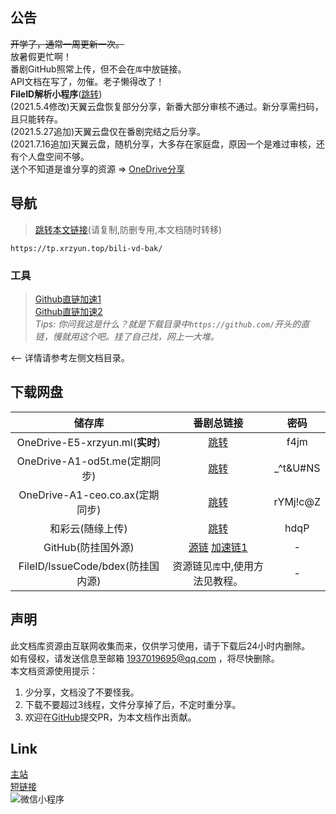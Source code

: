## 公告
~~开学了，通常一周更新一次。~~  
放暑假更忙啊！  
番剧GitHub照常上传，但不会在`库`中放链接。  
API文档在写了，勿催。老子懒得改了！  
**FileID解析小程序**([跳转](//images.weserv.nl/?url=https://i0.hdslb.com/bfs/article/21b783e383d16b2b66468cf6655b9d517e777112.jpg ))  
(2021.5.4修改)天翼云盘恢复部分分享，新番大部分审核不通过。新分享需扫码，且只能转存。  
(2021.5.27追加)天翼云盘仅在番剧完结之后分享。  
(2021.7.16追加)天翼云盘，随机分享，大多存在家庭盘，原因一个是难过审核，还有个人盘空间不够。  
送个不知道是谁分享的资源 => [OneDrive分享](https://oxsayacid8-my.sharepoint.com/:f:/g/personal/liuli07_xooo_ml/Eq8VSHBbn2pNsV2HDcouTNkBO4_U7CjaF4h6l6f2OomEnQ?e=Mncb0M)

## 导航
> [跳转本文链接](https://tp.xrzyun.top/bili-vd-bak/)(请复制,防删专用,本文档随时转移)

```
https://tp.xrzyun.top/bili-vd-bak/
```

### 工具

> [Github直链加速1](https://gh.msx.workers.dev/)  
[Github直链加速2](https://toolwa.com/github/)  
*Tips: 你问我这是什么？就是下载目录中`https://github.com/`开头的直链，慢就用这个吧。挂了自己找，网上一大堆。*

<-- 详情请参考左侧文档目录。

## 下载网盘

储存库 | 番剧总链接 | 密码
:-----------: | :-----------: | :-----------:
 OneDrive-E5-xrzyun.ml(**实时**) | [跳转](https://xrzcloud-my.sharepoint.com/:f:/g/personal/xrz_xrzyun_ml/EualmF7RdnRFpA_WoA1zPxkB-gE8GuaCUWSPftNEeW6dXQ?e=goU1cd) | f4jm 
 OneDrive-A1-od5t.me(定期同步) | [跳转](https://juga-my.sharepoint.com/:f:/g/personal/xrz_od5t_me/EsX_FbQIKKxHt88tb_cuPRIBISJ7y3ebd1kQZn-qeLD9vA?e=kj43mr) | _^t&U#NS 
 OneDrive-A1-ceo.co.ax(定期同步) | [跳转](https://mmitacnz2-my.sharepoint.com/:f:/g/personal/xrz_ceo_co_ax/Erq71dp4NDZJruxnEfy3ZWYBkGtaCVGEieoFpsqyaXZ2oA?e=NZsC5W) | rYMj!c@Z 
 和彩云(随缘上传) | [跳转](https://caiyun.139.com/m/i?185Cjf7uOWRMx) | hdqP 
 GitHub(防挂国外源) | [源链](https://github.com/xrz-cloud/bili-vd-bak/releases) [加速链1](https://hub.fastgit.org/xrz-cloud/bili-vd-bak/releases) | - 
 FileID/IssueCode/bdex(防挂国内源) | 资源链见`库`中,使用方法见教程。 | - 
 
## 声明
此文档库资源由互联网收集而来，仅供学习使用，请于下载后24小时内删除。  
如有侵权，请发送信息至邮箱 1937019695@qq.com ，将尽快删除。  
本文档资源使用提示：  
1. 少分享，文档没了不要怪我。
2. 下载不要超过3线程，文件分享掉了后，不定时重分享。
3. 欢迎在[GitHub](https://github.com/xrz-cloud/bili-vd-bak/tree/wiki)提交PR，为本文档作出贡献。

## Link
[主站](https://www.xrzyun.top)  
[短链接](https://s.xrzyun.top)  
![微信小程序](//images.weserv.nl/?url=https://i0.hdslb.com/bfs/article/21b783e383d16b2b66468cf6655b9d517e777112.jpg )